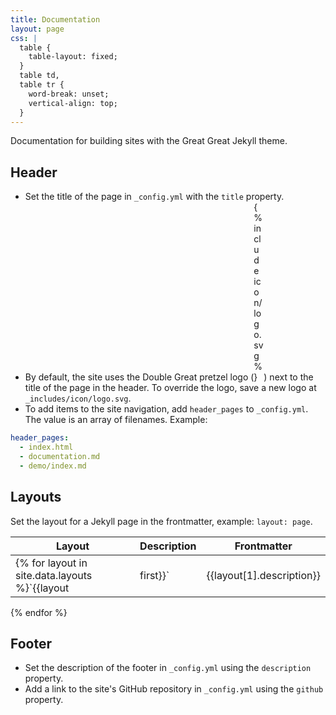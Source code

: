 ```yaml
---
title: Documentation
layout: page
css: |
  table {
    table-layout: fixed;
  }
  table td,
  table tr {
    word-break: unset;
    vertical-align: top;
  }
---
```


Documentation for building sites with the Great Great Jekyll theme.

## Header

- Set the title of the page in `_config.yml` with the `title` property.
- By default, the site uses the Double Great pretzel logo (<span style="width: 1rem; display: inline-block">{% include icon/logo.svg %}</span>) next to the title of the page in the header. To override the logo, save a new logo at `_includes/icon/logo.svg`.
- To add items to the site navigation, add `header_pages` to `_config.yml`. The value is an array of filenames. Example:

```yaml
header_pages:
  - index.html
  - documentation.md
  - demo/index.md
```

## Layouts

Set the layout for a Jekyll page in the frontmatter, example: `layout: page`.

| Layout                                                    | Description               | Frontmatter                                                                |
| --------------------------------------------------------- | ------------------------- | -------------------------------------------------------------------------- |
| {% for layout in site.data.layouts %}`{{layout | first}}` | {{layout[1].description}} | {% for item in layout[1].frontmatter %}`{{item | first | first}}` - {{item | first | last}}<br>{% endfor %} |

{% endfor %}

## Footer

- Set the description of the footer in `_config.yml` using the `description` property.
- Add a link to the site's GitHub repository in `_config.yml` using the `github` property.
